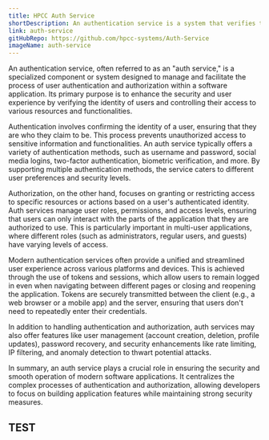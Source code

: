 ```yaml
---
title: HPCC Auth Service
shortDescription: An authentication service is a system that verifies the identity of users trying to access a digital platform. It ensures security by validating credentials such as passwords or tokens, granting access only to authorized individuals. This service is integral to protecting sensitive data and maintaining user privacy across applications and online services. By implementing robust authentication mechanisms, organizations can establish trust and secure user interactions.
link: auth-service
gitHubRepo: https://github.com/hpcc-systems/Auth-Service
imageName: auth-service
---
```


An authentication service, often referred to as an "auth service," is a specialized component or system designed to manage and facilitate the process of user authentication and authorization within a software application. Its primary purpose is to enhance the security and user experience by verifying the identity of users and controlling their access to various resources and functionalities.

Authentication involves confirming the identity of a user, ensuring that they are who they claim to be. This process prevents unauthorized access to sensitive information and functionalities. An auth service typically offers a variety of authentication methods, such as username and password, social media logins, two-factor authentication, biometric verification, and more. By supporting multiple authentication methods, the service caters to different user preferences and security levels.

Authorization, on the other hand, focuses on granting or restricting access to specific resources or actions based on a user's authenticated identity. Auth services manage user roles, permissions, and access levels, ensuring that users can only interact with the parts of the application that they are authorized to use. This is particularly important in multi-user applications, where different roles (such as administrators, regular users, and guests) have varying levels of access.

Modern authentication services often provide a unified and streamlined user experience across various platforms and devices. This is achieved through the use of tokens and sessions, which allow users to remain logged in even when navigating between different pages or closing and reopening the application. Tokens are securely transmitted between the client (e.g., a web browser or a mobile app) and the server, ensuring that users don't need to repeatedly enter their credentials.

In addition to handling authentication and authorization, auth services may also offer features like user management (account creation, deletion, profile updates), password recovery, and security enhancements like rate limiting, IP filtering, and anomaly detection to thwart potential attacks.

In summary, an auth service plays a crucial role in ensuring the security and smooth operation of modern software applications. It centralizes the complex processes of authentication and authorization, allowing developers to focus on building application features while maintaining strong security measures.

## TEST
